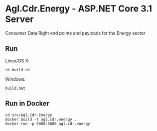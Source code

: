 # Agl.Cdr.Energy - ASP.NET Core 3.1 Server

Consumer Data Right end points and payloads for the Energy sector

## Run

Linux/OS X:

```
sh build.sh
```

Windows:

```
build.bat
```
## Run in Docker

```
cd src/Agl.Cdr.Energy
docker build -t agl.cdr.energy .
docker run -p 5000:8080 agl.cdr.energy
```
